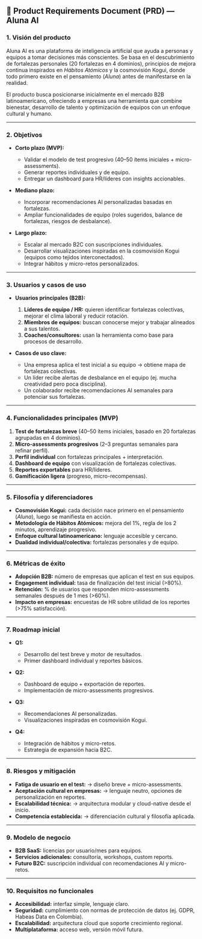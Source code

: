 ## 📑 Product Requirements Document (PRD) — Aluna AI

### 1. Visión del producto

Aluna AI es una plataforma de inteligencia artificial que ayuda a personas y equipos a tomar decisiones más conscientes. Se basa en el descubrimiento de fortalezas personales (20 fortalezas en 4 dominios), principios de mejora continua inspirados en *Hábitos Atómicos* y la cosmovisión Kogui, donde todo primero existe en el pensamiento (*Aluna*) antes de manifestarse en la realidad.

El producto busca posicionarse inicialmente en el mercado B2B latinoamericano, ofreciendo a empresas una herramienta que combine bienestar, desarrollo de talento y optimización de equipos con un enfoque cultural y humano.

---

### 2. Objetivos

* **Corto plazo (MVP):**

  * Validar el modelo de test progresivo (40–50 ítems iniciales + micro-assessments).
  * Generar reportes individuales y de equipo.
  * Entregar un dashboard para HR/líderes con insights accionables.

* **Mediano plazo:**

  * Incorporar recomendaciones AI personalizadas basadas en fortalezas.
  * Ampliar funcionalidades de equipo (roles sugeridos, balance de fortalezas, riesgos de desbalance).

* **Largo plazo:**

  * Escalar al mercado B2C con suscripciones individuales.
  * Desarrollar visualizaciones inspiradas en la cosmovisión Kogui (equipos como tejidos interconectados).
  * Integrar hábitos y micro-retos personalizados.

---

### 3. Usuarios y casos de uso

* **Usuarios principales (B2B):**

  1. **Líderes de equipo / HR:** quieren identificar fortalezas colectivas, mejorar el clima laboral y reducir rotación.
  2. **Miembros de equipos:** buscan conocerse mejor y trabajar alineados a sus talentos.
  3. **Coaches/consultores:** usan la herramienta como base para procesos de desarrollo.

* **Casos de uso clave:**

  * Una empresa aplica el test inicial a su equipo → obtiene mapa de fortalezas colectivas.
  * Un líder recibe alertas de desbalance en el equipo (ej. mucha creatividad pero poca disciplina).
  * Un colaborador recibe recomendaciones AI semanales para potenciar sus fortalezas.

---

### 4. Funcionalidades principales (MVP)

1. **Test de fortalezas breve** (40–50 ítems iniciales, basado en 20 fortalezas agrupadas en 4 dominios).
2. **Micro-assessments progresivos** (2–3 preguntas semanales para refinar perfil).
3. **Perfil individual** con fortalezas principales + interpretación.
4. **Dashboard de equipo** con visualización de fortalezas colectivas.
5. **Reportes exportables** para HR/líderes.
6. **Gamificación ligera** (progreso, micro-recompensas).

---

### 5. Filosofía y diferenciadores

* **Cosmovisión Kogui:** cada decisión nace primero en el pensamiento (*Aluna*), luego se manifiesta en acción.
* **Metodología de Hábitos Atómicos:** mejora del 1%, regla de los 2 minutos, aprendizaje progresivo.
* **Enfoque cultural latinoamericano:** lenguaje accesible y cercano.
* **Dualidad individual/colectiva:** fortalezas personales y de equipo.

---

### 6. Métricas de éxito

* **Adopción B2B:** número de empresas que aplican el test en sus equipos.
* **Engagement individual:** tasa de finalización del test inicial (>80%).
* **Retención:** % de usuarios que responden micro-assessments semanales después de 1 mes (>60%).
* **Impacto en empresas:** encuestas de HR sobre utilidad de los reportes (>75% satisfacción).

---

### 7. Roadmap inicial

* **Q1:**

  * Desarrollo del test breve y motor de resultados.
  * Primer dashboard individual y reportes básicos.
* **Q2:**

  * Dashboard de equipo + exportación de reportes.
  * Implementación de micro-assessments progresivos.
* **Q3:**

  * Recomendaciones AI personalizadas.
  * Visualizaciones inspiradas en cosmovisión Kogui.
* **Q4:**

  * Integración de hábitos y micro-retos.
  * Estrategia de expansión hacia B2C.

---

### 8. Riesgos y mitigación

* **Fatiga de usuario en el test:** → diseño breve + micro-assessments.
* **Aceptación cultural en empresas:** → lenguaje neutro, opciones de personalización en reportes.
* **Escalabilidad técnica:** → arquitectura modular y cloud-native desde el inicio.
* **Competencia establecida:** → diferenciación cultural y filosofía aplicada.

---

### 9. Modelo de negocio

* **B2B SaaS:** licencias por usuario/mes para equipos.
* **Servicios adicionales:** consultoría, workshops, custom reports.
* **Futuro B2C:** suscripción individual con recomendaciones AI y micro-retos.

---

### 10. Requisitos no funcionales

* **Accesibilidad:** interfaz simple, lenguaje claro.
* **Seguridad:** cumplimiento con normas de protección de datos (ej. GDPR, Habeas Data en Colombia).
* **Escalabilidad:** arquitectura cloud que soporte crecimiento regional.
* **Multiplataforma:** acceso web, versión móvil futura.
